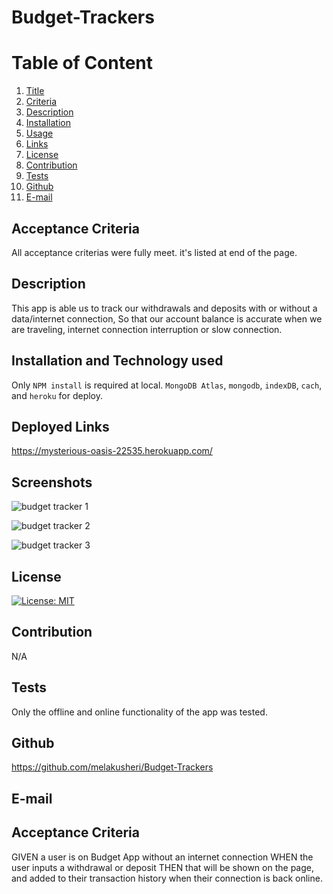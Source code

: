 # Budget-Trackers

  # Table of Content
  1. [Title](#Title)
  2. [Criteria](#Criteria)
  3. [Description](#Description)
  4. [Installation](#Installation)
  5. [Usage](#Usage)
  6. [Links](#Links)
  7. [License](#License)
  8. [Contribution](#Contribution)
  9. [Tests](#Tests)
  10. [Github](#Github)
  11. [E-mail](#Email)  

  ## Acceptance Criteria
   All acceptance criterias were fully meet. it's listed at end of the page.
  ## Description
  This app is able us to track our withdrawals and deposits with or without a data/internet connection, So that our account balance is accurate when we are traveling, internet connection interruption or slow connection.


  ## Installation and Technology used
  Only `NPM install` is required at local.
  `MongoDB Atlas`, `mongodb`, `indexDB`, `cach`, and `heroku` for deploy.
  ## Deployed Links
   https://mysterious-oasis-22535.herokuapp.com/

  ## Screenshots

![budget tracker 1](https://user-images.githubusercontent.com/65136237/137431913-cd29b435-ce7c-4953-86bd-6cbfee36a334.PNG)

![budget tracker 2](https://user-images.githubusercontent.com/65136237/137432046-52b14d10-40fb-44eb-ab9d-825cca887063.PNG)

![budget tracker 3](https://user-images.githubusercontent.com/65136237/137431851-8d8f11b3-b1a1-418a-801e-aaa993f49e4f.PNG)

  ## License
  [![License: MIT](https://img.shields.io/badge/License-MIT-yellow.svg)](https://opensource.org/licenses/MIT)

  ## Contribution
  N/A

  ## Tests
  Only the offline and online functionality of the app was tested.

  ## Github
  https://github.com/melakusheri/Budget-Trackers

  ## E-mail


  ## Acceptance Criteria
GIVEN a user is on Budget App without an internet connection
WHEN the user inputs a withdrawal or deposit
THEN that will be shown on the page, and added to their transaction history when their connection is back online.
